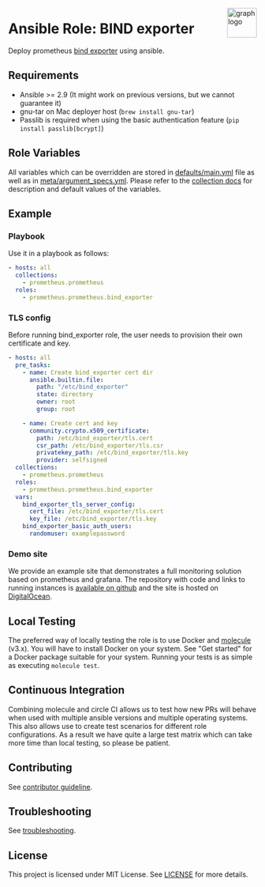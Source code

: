 <p><img src="https://www.circonus.com/wp-content/uploads/2015/03/sol-icon-itOps.png" alt="graph logo" title="graph" align="right" height="60" /></p>

# Ansible Role: BIND exporter


Deploy prometheus [bind exporter](https://github.com/prometheus-community/bind_exporter) using ansible.

## Requirements

- Ansible >= 2.9 (It might work on previous versions, but we cannot guarantee it)
- gnu-tar on Mac deployer host (`brew install gnu-tar`)
- Passlib is required when using the basic authentication feature (`pip install passlib[bcrypt]`)

## Role Variables
All variables which can be overridden are stored in [defaults/main.yml](defaults/main.yml) file as well as in [meta/argument_specs.yml](meta/argument_specs.yml).
Please refer to the [collection docs](https://prometheus-community.github.io/ansible/branch/main/bind_exporter_role.html) for description and default values of the variables.

## Example

### Playbook

Use it in a playbook as follows:
```yaml
- hosts: all
  collections:
    - prometheus.prometheus
  roles:
    - prometheus.prometheus.bind_exporter
```

### TLS config

Before running bind_exporter role, the user needs to provision their own certificate and key.
```yaml
- hosts: all
  pre_tasks:
    - name: Create bind_exporter cert dir
      ansible.builtin.file:
        path: "/etc/bind_exporter"
        state: directory
        owner: root
        group: root

    - name: Create cert and key
      community.crypto.x509_certificate:
        path: /etc/bind_exporter/tls.cert
        csr_path: /etc/bind_exporter/tls.csr
        privatekey_path: /etc/bind_exporter/tls.key
        provider: selfsigned
  collections:
    - prometheus.prometheus
  roles:
    - prometheus.prometheus.bind_exporter
  vars:
    bind_exporter_tls_server_config:
      cert_file: /etc/bind_exporter/tls.cert
      key_file: /etc/bind_exporter/tls.key
    bind_exporter_basic_auth_users:
      randomuser: examplepassword
```


### Demo site

We provide an example site that demonstrates a full monitoring solution based on prometheus and grafana. The repository with code and links to running instances is [available on github](https://github.com/prometheus/demo-site) and the site is hosted on [DigitalOcean](https://digitalocean.com).

## Local Testing

The preferred way of locally testing the role is to use Docker and [molecule](https://github.com/ansible-community/molecule) (v3.x). You will have to install Docker on your system. See "Get started" for a Docker package suitable for your system. Running your tests is as simple as executing `molecule test`.

## Continuous Integration

Combining molecule and circle CI allows us to test how new PRs will behave when used with multiple ansible versions and multiple operating systems. This also allows use to create test scenarios for different role configurations. As a result we have quite a large test matrix which can take more time than local testing, so please be patient.

## Contributing

See [contributor guideline](CONTRIBUTING.md).

## Troubleshooting

See [troubleshooting](TROUBLESHOOTING.md).

## License

This project is licensed under MIT License. See [LICENSE](/LICENSE) for more details.
